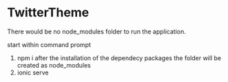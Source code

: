 # TwitterTheme

There would be no node_modules folder to run the application.

start within command prompt
1. npm i
after the installation of the dependecy packages the folder will be created as node_modules
2. ionic serve

